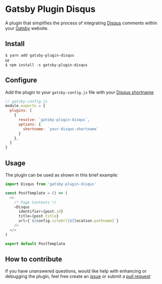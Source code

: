 # Gatsby Plugin Disqus

A plugin that simplifies the process of integrating [Disqus](https://disqus.com/) comments within your [Gatsby](https://www.gatsbyjs.org/) website.

## Install
`$ yarn add gatsby-plugin-disqus`  
or  
`$ npm install -s gatsby-plugin-disqus`  

## Configure

Add the plugin to your `gatsby-config.js` file with your [Disqus shortname](https://help.disqus.com/installation/whats-a-shortname)

```js
// gatsby-config.js
module.exports = {
  plugins: [
    {
      resolve: `gatsby-plugin-disqus`,
      options: {
        shortname: `your-disqus-shortname`
      }
    },
  ]
}
```

## Usage

The plugin can be used as shown in this brief example:

```js
import Disqus from 'gatsby-plugin-disqus'

const PostTemplate = () => (
  <>
    /* Page Contents */
    <Disqus 
      identifier={post.id}
      title={post.title}
      url={`${config.siteUrl}${location.pathname}`}
    />
  </>
)

export default PostTemplate
```

## How to contribute

If you have unanswered questions, would like help with enhancing or debugging the plugin, feel free create an [issue](https://github.com/tterb/gatsby-plugin-disqus/issues/new) or submit a [pull request](https://github.com/tterb/gatsby-plugin-disqus/pulls)